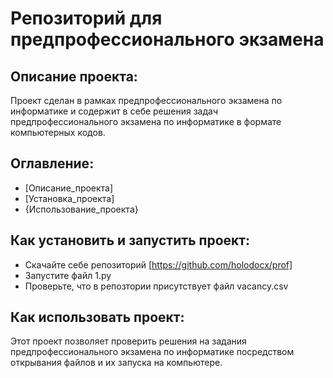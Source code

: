 # Репозиторий для предпрофессионального экзамена
## Описание проекта:
Проект сделан в рамках предпрофессионального экзамена по информатике и содержит в себе решения задач предпрофессионального экзамена по информатике в формате компьютерных кодов.
## Оглавление:
- [Описание_проекта]
- [Установка_проекта]
- {Использование_проекта}
## Как установить и запустить проект:
- Скачайте себе репозиторий [https://github.com/holodocx/prof]
- Запустите файл 1.py
- Проверьте, что в репозтории присутствует файл vacancy.csv
## Как использовать проект:
Этот проект позволяет проверить решения на задания предпрофессионального экзамена по информатике посредством открывания файлов и их запуска на компьютере.
